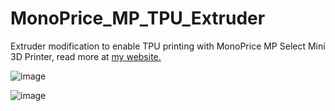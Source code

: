 # MonoPrice_MP_TPU_Extruder
Extruder modification to enable TPU printing with MonoPrice MP Select Mini 3D Printer, read more at [my website.](https://keepdevelopingprojects.wordpress.com/2020/08/29/mini-project-monoprice-3d-printer-modification-for-flexible-filament/)

![image](https://user-images.githubusercontent.com/6955915/137657739-6dad0621-495a-449b-934b-f75d5d198fbb.png)

![image](https://user-images.githubusercontent.com/6955915/137657746-bc822524-fe6f-4283-841f-de6d1d75e06f.png)


